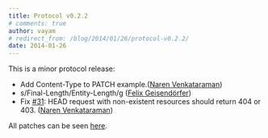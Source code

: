 ```yaml
---
title: Protocol v0.2.2
# comments: true
author: vayam
# redirect_from: /blog/2014/01/26/protocol-v0.2.2/
date: 2014-01-26
---
```


This is a minor protocol release:

- Add Content-Type to PATCH example.([Naren Venkataraman](https://github.com/vayam))
- s/Final-Length/Entity-Length/g ([Felix Geisendörfer](https://github.com/felixge))
- Fix [#31](https://github.com/tus/tus-resumable-upload-protocol/pull/32):
  HEAD request with non-existent resources should return 404 or 403. ([Naren Venkataraman](https://github.com/vayam))

All patches can be seen [here](https://github.com/tus/tus-resumable-upload-protocol/compare/v0.2.1...v0.2.2).
